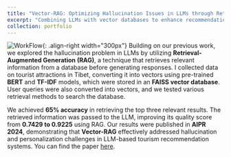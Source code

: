 ```yaml
---
title: "Vector-RAG: Optimizing Hallucination Issues in LLMs through Retrieval Augmented Generation"
excerpt: "Combining LLMs with vector databases to enhance recommendation systems and reduce hallucinations<br/><img src='https://tonyqjh.github.io/jinhuqi.github.io/images/tibet_vectorRAG.jpg'>"
collection: portfolio
---
```

![WorkFlow](https://tonyqjh.github.io/jinhuqi.github.io/images/tibet_vectorRAG.jpg){: .align-right width="300px"}
Building on our previous work, we explored the hallucination problem in LLMs by utilizing **Retrieval-Augmented Generation (RAG)**, a technique that retrieves relevant information from a database before generating responses. I collected data on tourist attractions in Tibet, converting it into vectors using pre-trained **BERT** and **TF-IDF** models, which were stored in an **FAISS vector database**. User queries were also converted into vectors, and we tested various retrieval methods to search the database.

We achieved **65% accuracy** in retrieving the top three relevant results. The retrieved information was passed to the LLM, improving its quality score from **0.7429 to 0.9225** using RAG. Our results were published in **AIPR 2024**, demonstrating that **Vector-RAG** effectively addressed hallucination and personalization challenges in LLM-based tourism recommendation systems. You can find the paper [here](https://arxiv.org/abs/2408.12003).
